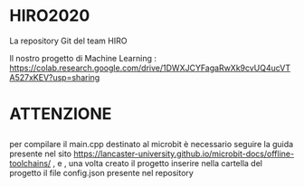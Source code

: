 # HIRO2020
La repository Git del team HIRO <p>
Il nostro progetto di Machine Learning : https://colab.research.google.com/drive/1DWXJCYFagaRwXk9cvUQ4ucVTA527xKEV?usp=sharing
# ATTENZIONE <p>
per compilare il main.cpp destinato al microbit è necessario seguire la guida presente nel sito https://lancaster-university.github.io/microbit-docs/offline-toolchains/ , e , una volta creato il progetto inserire nella cartella del progetto il file config.json presente nel repository
 
